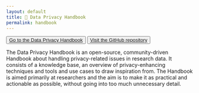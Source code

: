```yaml
---
layout: default
title: 🧠 Data Privacy Handbook
permalink: handbook
---
```


<button type="button"><a href="https://utrechtuniversity.github.io/dataprivacyhandbook/" target="_blank">Go to the Data Privacy Handbook</a></button>
<button type="button"><a href="https://github.com/UtrechtUniversity/dataprivacyhandbook/#readme" target="_blank">Visit the GitHub repository</a></button>

The Data Privacy Handbook is an open-source, community-driven Handbook about handling privacy-related issues in research data. It consists of a knowledge base, an overview of privacy-enhancing techniques and tools and use cases to draw inspiration from. The Handbook is aimed primarily at researchers and the aim is to make it as practical and actionable as possible, without going into too much unnecessary detail.